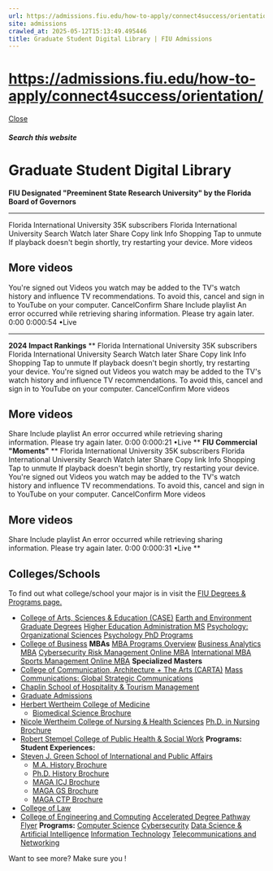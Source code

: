 ```yaml
---
url: https://admissions.fiu.edu/how-to-apply/connect4success/orientation/
site: admissions
crawled_at: 2025-05-12T15:13:49.495446
title: Graduate Student Digital Library | FIU Admissions
---
```


# https://admissions.fiu.edu/how-to-apply/connect4success/orientation/

[ Close ](https://admissions.fiu.edu/how-to-apply/graduate-applicant/graduate-digital-library/)
##### Search this website
# Graduate Student Digital Library
****FIU Designated "Preeminent State Research University" by the Florida Board of Governors****
****
Florida International University
35K subscribers
Florida International University
Search
Watch later
Share
Copy link
Info
Shopping
Tap to unmute
If playback doesn't begin shortly, try restarting your device.
More videos
## More videos
You're signed out
Videos you watch may be added to the TV's watch history and influence TV recommendations. To avoid this, cancel and sign in to YouTube on your computer.
CancelConfirm
Share
Include playlist
An error occurred while retrieving sharing information. Please try again later.
0:00
0:000:54
•Live
****
****2024 Impact Rankings****
**
Florida International University
35K subscribers
Florida International University
Search
Watch later
Share
Copy link
Info
Shopping
Tap to unmute
If playback doesn't begin shortly, try restarting your device.
You're signed out
Videos you watch may be added to the TV's watch history and influence TV recommendations. To avoid this, cancel and sign in to YouTube on your computer.
CancelConfirm
More videos
## More videos
Share
Include playlist
An error occurred while retrieving sharing information. Please try again later.
0:00
0:000:21
•Live
**
**FIU Commercial "Moments"**
**
Florida International University
35K subscribers
Florida International University
Search
Watch later
Share
Copy link
Info
Shopping
Tap to unmute
If playback doesn't begin shortly, try restarting your device.
You're signed out
Videos you watch may be added to the TV's watch history and influence TV recommendations. To avoid this, cancel and sign in to YouTube on your computer.
CancelConfirm
More videos
## More videos
Share
Include playlist
An error occurred while retrieving sharing information. Please try again later.
0:00
0:000:31
•Live
**
## **Colleges/Schools**
To find out what college/school your major is in visit the [FIU Degrees & Programs page.](https://www.fiu.edu/academics/degrees-and-programs/index.html)
  * [College of Arts, Sciences & Education (CASE)](https://admissions.fiu.edu/how-to-apply/graduate-applicant/graduate-digital-library/#panel-N10369-1)
[Earth and Environment Graduate Degrees](https://admissions.fiu.edu/how-to-apply/graduate-applicant/graduate-digital-library/earth-and-environment.pdf)
[Higher Education Administration MS](https://admissions.fiu.edu/how-to-apply/graduate-applicant/graduate-digital-library/2024-higher-education-flyer.pdf)
[Psychology: Organizational Sciences](https://admissions.fiu.edu/how-to-apply/graduate-applicant/graduate-digital-library/2024-orgscience-brochure-1pg.pdf)
[Psychology PhD Programs](https://admissions.fiu.edu/how-to-apply/graduate-applicant/graduate-digital-library/department_2024.pdf)
  * [College of Business](https://admissions.fiu.edu/how-to-apply/graduate-applicant/graduate-digital-library/#panel-N10369-2)
**MBAs**
[MBA Programs Overview](https://admissions.fiu.edu/how-to-apply/graduate-applicant/graduate-digital-library/mba_overview.pdf)
[Business Analytics MBA](https://admissions.fiu.edu/how-to-apply/graduate-applicant/graduate-digital-library/mba-business-analytics.pdf)
[Cybersecurity Risk Management Online MBA](https://admissions.fiu.edu/how-to-apply/graduate-applicant/graduate-digital-library/online-mba-cybersecurity-risk-management.pdf)
[International MBA](https://admissions.fiu.edu/how-to-apply/graduate-applicant/graduate-digital-library/international-mba.pdf)
[Sports Management Online MBA](https://admissions.fiu.edu/how-to-apply/graduate-applicant/graduate-digital-library/online-mba-specialization-sports-management.pdf)
**Specialized Masters**
  * [College of Communication, Architecture + The Arts (CARTA)](https://admissions.fiu.edu/how-to-apply/graduate-applicant/graduate-digital-library/#panel-N10369-3)
[Mass Communications: Global Strategic Communications](https://admissions.fiu.edu/how-to-apply/graduate-applicant/graduate-digital-library/_assets/fiu-gsc-trifold---print---new.pdf)
  * [Chaplin School of Hospitality & Tourism Management](https://admissions.fiu.edu/how-to-apply/graduate-applicant/graduate-digital-library/#panel-N10369-4)
  * [Graduate Admissions](https://admissions.fiu.edu/how-to-apply/graduate-applicant/graduate-digital-library/#panel-N10369-5)
  * [Herbert Wertheim College of Medicine](https://admissions.fiu.edu/how-to-apply/graduate-applicant/graduate-digital-library/#panel-N10369-6)
    * [Biomedical Science Brochure](https://admissions.fiu.edu/how-to-apply/graduate-applicant/graduate-digital-library/19821_med_biomed_phd_brochure_2019_101419_v2_2019_brochure.pdf)
  * [Nicole Wertheim College of Nursing & Health Sciences](https://admissions.fiu.edu/how-to-apply/graduate-applicant/graduate-digital-library/#panel-N10369-7)
[Ph.D. in Nursing Brochure](https://cnhs.fiu.edu/_assets/docs/resources/phd-in-nursing/nursing-phd-brochure.pdf)
  * [Robert Stempel College of Public Health & Social Work](https://admissions.fiu.edu/how-to-apply/graduate-applicant/graduate-digital-library/#panel-N10369-8)
**Programs:**
**Student Experiences:**
  * [Steven J. Green School of International and Public Affairs](https://admissions.fiu.edu/how-to-apply/graduate-applicant/graduate-digital-library/#panel-N10369-9)
    * [M.A. History Brochure](https://admissions.fiu.edu/how-to-apply/graduate-applicant/graduate-digital-library/ma-history-online-2020-flyer2.pdf)
    * [Ph.D. History Brochure](https://admissions.fiu.edu/how-to-apply/graduate-applicant/graduate-digital-library/phd-history2020-flyer.pdf)
    * [MAGA ICJ Brochure](https://admissions.fiu.edu/how-to-apply/graduate-applicant/graduate-digital-library/_assets/maga-icj-brochure-2019.pdf)
    * [MAGA GS Brochure](https://admissions.fiu.edu/how-to-apply/graduate-applicant/graduate-digital-library/_assets/maga-gs-brochure-2019.pdf)
    * [MAGA CTP Brochure](https://admissions.fiu.edu/how-to-apply/graduate-applicant/graduate-digital-library/_assets/maga-ctp-brochure-2019.pdf)
  * [College of Law](https://admissions.fiu.edu/how-to-apply/graduate-applicant/graduate-digital-library/#panel-N10369-10)
  * [College of Engineering and Computing](https://admissions.fiu.edu/how-to-apply/graduate-applicant/graduate-digital-library/#panel-N10369-11)
[Accelerated Degree Pathway Flyer](https://admissions.fiu.edu/how-to-apply/graduate-applicant/graduate-digital-library/_assets/accelerated-degree-pathway_flyer.pdf)
**Programs:**
[Computer Science](https://admissions.fiu.edu/how-to-apply/graduate-applicant/graduate-digital-library/ms-computer-science_flyer.pdf)
[Cybersecurity](https://admissions.fiu.edu/how-to-apply/graduate-applicant/graduate-digital-library/ms-cybersecurity_flyer.pdf)
[Data Science & Artificial Intelligence](https://admissions.fiu.edu/how-to-apply/graduate-applicant/graduate-digital-library/ms-data-science_flyer.pdf)
[Information Technology](https://admissions.fiu.edu/how-to-apply/graduate-applicant/graduate-digital-library/ms-information-technology_flyer.pdf)
[Telecommunications and Networking](https://admissions.fiu.edu/how-to-apply/graduate-applicant/graduate-digital-library/mstelecomenetworking_flyer.pdf)


Want to see more? Make sure you !

